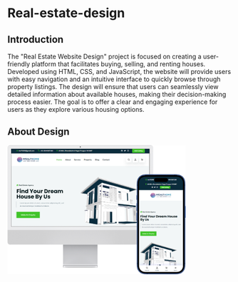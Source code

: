 # Real-estate-design

<h2>Introduction</h2>
<p>The "Real Estate Website Design" project is focused on creating a user-friendly platform that facilitates buying, selling, and renting houses. Developed using HTML, CSS, and JavaScript, the website will provide users with easy navigation and an intuitive interface to quickly browse through property listings. The design will ensure that users can seamlessly view detailed information about available houses, making their decision-making process easier. The goal is to offer a clear and engaging experience for users as they explore various housing options.</p>

<h2>About Design</h2>
<img src="phone and desktop.png" width=400px center>

